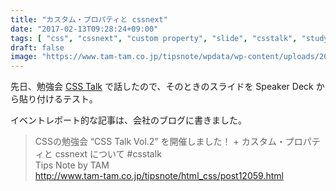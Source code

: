 ```yaml
---
title: "カスタム・プロパティと cssnext"
date: "2017-02-13T09:28:24+09:00"
tags: [ "css", "cssnext", "custom property", "slide", "csstalk", "study", "event", "community" ]
draft: false
image: "https://www.tam-tam.co.jp/tipsnote/wpdata/wp-content/uploads/2017/02/IMG_5394.jpg"
---
```


先日、勉強会 [CSS Talk](https://csstalk.net/) で話したので、そのときのスライドを Speaker Deck から貼り付けるテスト。

<div class="embed">
<script async class="speakerdeck-embed" data-id="9a62beccaf9e472484dcc9a9f50ea2ac" data-ratio="1.77777777777778" src="//speakerdeck.com/assets/embed.js"></script>
</div>

イベントレポート的な記事は、会社のブログに書きました。

> CSSの勉強会 “CSS Talk Vol.2” を開催しました！ + カスタム・プロパティと cssnext について #csstalk  
> Tips Note by TAM  
> http://www.tam-tam.co.jp/tipsnote/html_css/post12059.html
